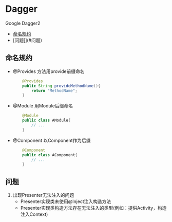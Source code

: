 # Dagger

Google Dagger2

+ [命名规约](#命名规约)
+ [问题]](#问题)

## 命名规约

+ @Provides   方法用provide前缀命名
    ``` java
        @Provides
        public String provideMethodName(){
            return "MethodName";
        }
    ```
+ @Module     用Module后缀命名
    ``` java
        @Module
        public class AModule{
            // ...
        }
    ```
+ @Component  以Component作为后缀
    ``` java
        @Component
        public class AComponent{
            // ...
        }
    ```


## 问题
1. 出现Presenter无法注入的问题
    + Presenter实现类未使用@Inject注入构造方法
    + Presenter实现类构造方法存在无法注入的类型(例如：提供Activity，构造注入Context)